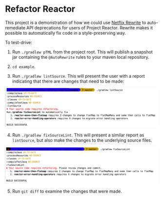 # Refactor Reactor

This project is a demonstration of how we could use [Netflix Rewrite](https://github.com/Netflix-Skunkworks/rewrite)
to auto-remediate API deprecations for users of Project Reactor. Rewrite makes it possible to automatically fix code
in a style-preserving way.

To test-drive:

1. Run `./gradlew pTML` from the project root. This will publish a snapshot jar containing the
`@AutoRewrite` rules to your maven local repository.

2. `cd example`.

3. Run `./gradlew lintSource`. This will present the user with a report indicating that there are
changes that need to be made:

![lintSource](https://github.com/jkschneider/refactor-reactor/raw/master/example/screenshots/lintSource.png)

4. Run `./gradlew fixSourceLint`. This will present a similar report as `lintSource`, but also make the changes
to the underlying source files.

![fixSourceLint](https://github.com/jkschneider/refactor-reactor/raw/master/example/screenshots/fixSourceLint.png)

5. Run `git diff` to examine the changes that were made.